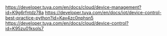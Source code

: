 https://developer.tuya.com/en/docs/cloud/device-management?id=K9g6rfntdz78a
https://developer.tuya.com/en/docs/iot/device-control-best-practice-python?id=Kav4zc0nphsn5
https://developer.tuya.com/en/docs/cloud/device-control?id=K95zu01ksols7